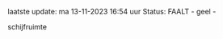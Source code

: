 laatste update: 
ma 13-11-2023 16:54   uur 
Status: FAALT - geel - 
<div class="service Y">schijfruimte</div>